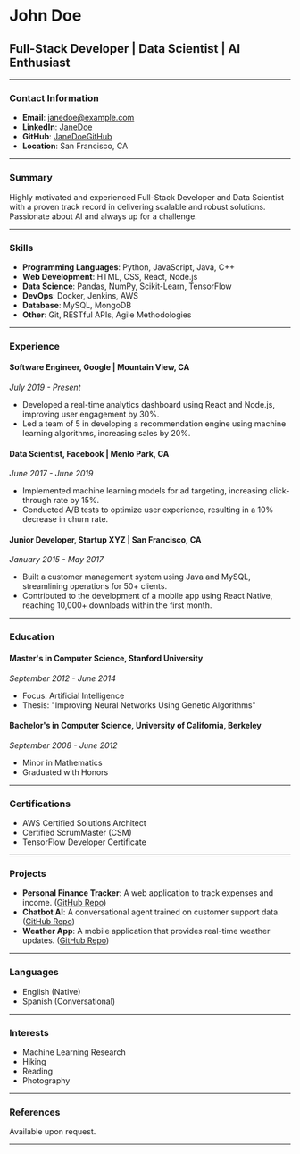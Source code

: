 # John Doe

## Full-Stack Developer | Data Scientist | AI Enthusiast

---

### Contact Information

- **Email**: janedoe@example.com
- **LinkedIn**: [JaneDoe](https://www.linkedin.com/in/janedoe/)
- **GitHub**: [JaneDoeGitHub](https://github.com/JaneDoeGitHub)
- **Location**: San Francisco, CA

---

### Summary

Highly motivated and experienced Full-Stack Developer and Data Scientist with a proven track record in delivering scalable and robust solutions. Passionate about AI and always up for a challenge.

---

### Skills

- **Programming Languages**: Python, JavaScript, Java, C++
- **Web Development**: HTML, CSS, React, Node.js
- **Data Science**: Pandas, NumPy, Scikit-Learn, TensorFlow
- **DevOps**: Docker, Jenkins, AWS
- **Database**: MySQL, MongoDB
- **Other**: Git, RESTful APIs, Agile Methodologies

---

### Experience

#### **Software Engineer, Google | Mountain View, CA**
*July 2019 - Present*

- Developed a real-time analytics dashboard using React and Node.js, improving user engagement by 30%.
- Led a team of 5 in developing a recommendation engine using machine learning algorithms, increasing sales by 20%.

#### **Data Scientist, Facebook | Menlo Park, CA**
*June 2017 - June 2019*

- Implemented machine learning models for ad targeting, increasing click-through rate by 15%.
- Conducted A/B tests to optimize user experience, resulting in a 10% decrease in churn rate.

#### **Junior Developer, Startup XYZ | San Francisco, CA**
*January 2015 - May 2017*

- Built a customer management system using Java and MySQL, streamlining operations for 50+ clients.
- Contributed to the development of a mobile app using React Native, reaching 10,000+ downloads within the first month.

---

### Education

#### **Master's in Computer Science, Stanford University**
*September 2012 - June 2014*

- Focus: Artificial Intelligence
- Thesis: "Improving Neural Networks Using Genetic Algorithms"

#### **Bachelor's in Computer Science, University of California, Berkeley**
*September 2008 - June 2012*

- Minor in Mathematics
- Graduated with Honors

---

### Certifications

- AWS Certified Solutions Architect
- Certified ScrumMaster (CSM)
- TensorFlow Developer Certificate

---

### Projects

- **Personal Finance Tracker**: A web application to track expenses and income. ([GitHub Repo](https://github.com/JaneDoeGitHub/finance-tracker))
- **Chatbot AI**: A conversational agent trained on customer support data. ([GitHub Repo](https://github.com/JaneDoeGitHub/chatbot-ai))
- **Weather App**: A mobile application that provides real-time weather updates. ([GitHub Repo](https://github.com/JaneDoeGitHub/weather-app))

---

### Languages

- English (Native)
- Spanish (Conversational)

---

### Interests

- Machine Learning Research
- Hiking
- Reading
- Photography

---

### References

Available upon request.

---
